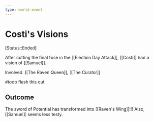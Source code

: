 ```yaml
---
type: world-event
---
```


# Costi's Visions
[Status::Ended]

After cutting the final fuse in the [[Election Day Attack]], [[Costi]] had a vision of [[Samuel]].

Involved: [[The Raven Queen]], [[The Curator]]

#todo flesh this out

## Outcome

The sword of Potential has transformed into [[Raven's Wing]]!!! Also, [[Samuel]] seems less testy. 
